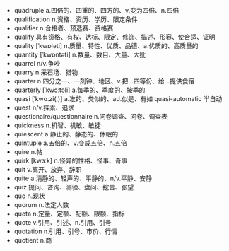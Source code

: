 - quadruple a.四倍的、四重的、四方的、v.变为四倍、n.四倍
- qualification n.资格、资历、学历、限定条件
- qualifier n.合格者、预选赛、资格赛
- qualify 具有资格、有权、达标、限定、修饰、描述、形容、使合适、证明
- quality [ˈkwɒləti] n.质量、特性、优质、品德、a.优质的、高质量的
- quantity [ˈkwɒntəti] n.数量、数目、大量、大批
- quarrel n/v.争吵
- quarry n.采石场、猎物
- quarter n.四分之一、一刻钟、地区、v.把...四等份、给...提供食宿
- quarterly [ˈkwɔːtəli] a.每季的、季度的、按季的
- quasi [ˈkwɑːzi(ː)] a.准的、类似的、ad.似是、有如  quasi-automatic 半自动
- quest n/v.探索、追求
- questionaire/questionnaire n.问卷调查、问卷、调查表
- quickness n.机智、机敏、敏捷
- quiescent a.静止的、静态的、休眠的
- quintuple a.五倍的、v.变成五倍、n.五倍
- quire n.帖
- quirk [kwɜːk] n.怪异的性格、怪事、奇事
- quit v.离开、放弃、辞职
- quite a.清静的、轻声的、平静的、n/v.平静、安静
- quiz 提问、咨询、测验、盘问、挖苦、张望
- quo n.现状
- quorum n.法定人数
- quota n.定量、定额、配额、限额、指标
- quote v.引用、引述、n.引用、引号
- quotation n.引用、引号、市价、行情
- quotient n.商